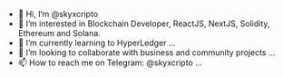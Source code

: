 - 👋 Hi, I’m @skyxcripto
- 👀 I’m interested in Blockchain Developer, ReactJS, NextJS, Solidity, Ethereum and Solana. 
- 🌱 I’m currently learning to HyperLedger ...
- 💞️ I’m looking to collaborate with business and community projects  ...
- 📫 How to reach me on Telegram: @skyxcripto ...

<!---
skyxcripto/skyxcripto is a ✨ special ✨ repository because its `README.md` (this file) appears on your GitHub profile.
You can click the Preview link to take a look at your changes.
--->
